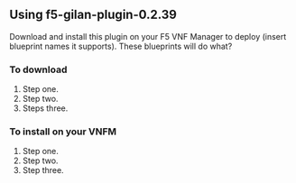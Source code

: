 ## Using f5-gilan-plugin-0.2.39 
Download and install this plugin on your F5 VNF Manager to deploy (insert blueprint names it supports). These blueprints will do what?

### To download

1. Step one.
2. Step two.
3. Steps three.

### To install on your VNFM

1. Step one.
2. Step two.
3. Step three.
